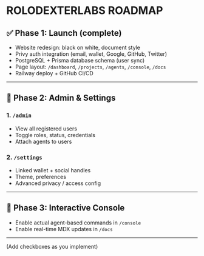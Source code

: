 # ROLODEXTERLABS ROADMAP

## ✅ Phase 1: Launch (complete)
- Website redesign: black on white, document style
- Privy auth integration (email, wallet, Google, GitHub, Twitter)
- PostgreSQL + Prisma database schema (user sync)
- Page layout: `/dashboard`, `/projects`, `/agents`, `/console`, `/docs`
- Railway deploy + GitHub CI/CD

---

## 🚧 Phase 2: Admin & Settings

### 1. `/admin`
- View all registered users
- Toggle roles, status, credentials
- Attach agents to users

### 2. `/settings`
- Linked wallet + social handles
- Theme, preferences
- Advanced privacy / access config

---

## 🧪 Phase 3: Interactive Console

- Enable actual agent-based commands in `/console`
- Enable real-time MDX updates in `/docs`

---

(Add checkboxes as you implement)
